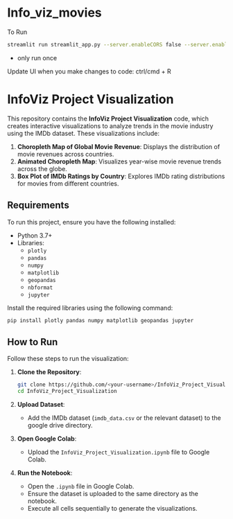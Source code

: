 # Info_viz_movies

To Run
```bash 
streamlit run streamlit_app.py --server.enableCORS false --server.enableXsrfProtection false
```
* only run once

Update UI when you make changes to code: ctrl/cmd + R

# InfoViz Project Visualization

This repository contains the **InfoViz Project Visualization** code, which creates interactive visualizations to analyze trends in the movie industry using the IMDb dataset. These visualizations include:

1. **Choropleth Map of Global Movie Revenue**: Displays the distribution of movie revenues across countries.
2. **Animated Choropleth Map**: Visualizes year-wise movie revenue trends across the globe.
3. **Box Plot of IMDb Ratings by Country**: Explores IMDb rating distributions for movies from different countries.

## Requirements
To run this project, ensure you have the following installed:

- Python 3.7+
- Libraries:
  - `plotly`
  - `pandas`
  - `numpy`
  - `matplotlib`
  - `geopandas`
  - `nbformat`
  - `jupyter`

Install the required libraries using the following command:
```bash
pip install plotly pandas numpy matplotlib geopandas jupyter
```

## How to Run
Follow these steps to run the visualization:

1. **Clone the Repository**:
   ```bash
   git clone https://github.com/<your-username>/InfoViz_Project_Visualization.git
   cd InfoViz_Project_Visualization
   ```

2. **Upload Dataset**:
   - Add the IMDb dataset (`imdb_data.csv` or the relevant dataset) to the google drive directory.

3. **Open Google Colab**:
   - Upload the `InfoViz_Project_Visualization.ipynb` file to Google Colab.

4. **Run the Notebook**:
   - Open the `.ipynb` file in Google Colab.
   - Ensure the dataset is uploaded to the same directory as the notebook.
   - Execute all cells sequentially to generate the visualizations.

